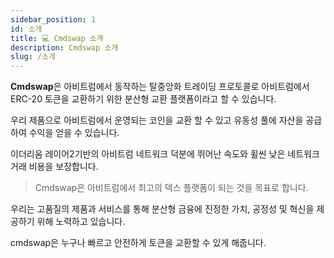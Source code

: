 ```yaml
---
sidebar_position: 1
id: 소개
title: 💻 Cmdswap 소개
description: Cmdswap 소개
slug: /소개
---
```


**Cmdswap**은 아비트럼에서 동작하는 탈중앙화 트레이딩 프로토콜로 아비트럼에서 ERC-20 토큰을 교환하기 위한 분산형 교환 플랫폼이라고 할 수 있습니다.

우리 제품으로 아비트럼에서 운영되는 코인을 교환 할 수 있고 유동성 풀에 자산을 공급하여 수익을 얻을 수 있습니다.

이더리움 레이어2기반의 아비트럼 네트워크 덕분에 뛰어난 속도와 휠씬 낮은 네트워크 거래 비용을 보장합니다.

> Cmdswap은 아비트럼에서 최고의 덱스 플랫폼이 되는 것을 목표로 합니다.

우리는 고품질의 제품과 서비스를 통해 분산형 금융에 진정한 가치, 공정성 및 혁신을 제공하기 위해 노력하고 있습니다.

cmdswap은 누구나 빠르고 안전하게 토큰을 교환할 수 있게 해줍니다.

